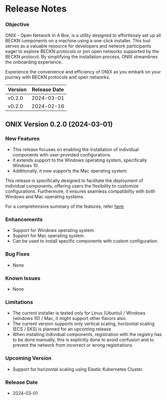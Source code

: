 # Release Notes

### Objective
ONIX - Open Network In A Box, is a utility designed to effortlessly set up all BECKN components on a machine using a one-click installer. This tool serves as a valuable resource for developers and network participants eager to explore BECKN protocols or join open networks supported by the BECKN protocol. By simplifying the installation process, ONIX streamlines the onboarding experience.

Experience the convenience and efficiency of ONIX as you embark on your journey with BECKN protocols and open networks.


| Version | Release Date |
|---------|--------------|
| v0.2.0    | 2024-03-01   |
| v0.2.0   | 2024-02-16   |



## ONIX Version 0.2.0 (2024-03-01)

### New Features
- This release focuses on enabling the installation of individual components with user-provided configurations.
- It extends support to the Windows operating system, specifically Windows 10.
- Additionally, it now supports the Mac operating system.

This release is specifically designed to facilitate the deployment of individual components, offering users the flexibility to customize configurations. Furthermore, it ensures seamless compatibility with both Windows and Mac operating systems.

For a comprehensive summary of the features, refer [here](https://github.com/beckn/beckn-utilities/milestone/1?closed=1)


### Enhancements
- Support for Windows operating system.
- Support for Mac operating system.
- Can be used to install specific components with custom configuration.

### Bug Fixes
- None

### Known Issues
- None

### Limitations
- The current installer is tested only for Linux (Ubuntu) / Windows (windows 10) / Mac, it might support other flavors also.
- The current version supports only vertical scaling, horizontal scaling (ECS / EKS) is planned for an upcoming release
- When installing individual components, registration with the registry has to be done manually, this is explicitly done to avoid confusion and to prevent the network from incorrect or wrong registrations.


### Upcoming Version
- Support for horizontal scaling using Elastic Kubernetes Cluster.

### Release Date
- 2024-03-01
